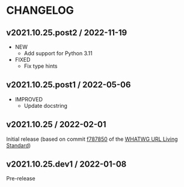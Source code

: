 # CHANGELOG

## v2021.10.25.post2 / 2022-11-19

- NEW
  - Add support for Python 3.11
- FIXED
  - Fix type hints

## v2021.10.25.post1 / 2022-05-06

- IMPROVED
  - Update docstring

## v2021.10.25 / 2022-02-01

Initial release (based on commit [f787850](https://github.com/whatwg/url/commit/f787850695969d51caaa5c290f2c2e050e083638) of the [WHATWG URL Living Standard](https://url.spec.whatwg.org/))

## v2021.10.25.dev1 / 2022-01-08

Pre-release
